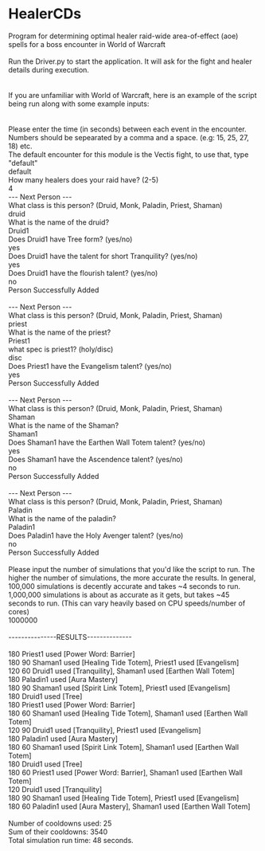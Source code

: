 # HealerCDs
Program for determining optimal healer raid-wide area-of-effect (aoe) spells for a boss encounter in World of Warcraft\
\
Run the Driver.py to start the application. It will ask for the fight and healer details during execution.\
\
\
If you are unfamiliar with World of Warcraft, here is an example of the script being run along with some example inputs:\
\
\
Please enter the time (in seconds) between each event in the encounter. Numbers should be sepearated by a comma and a space. (e.g: 15, 25, 27, 18) etc.\
The default encounter for this module is the Vectis fight, to use that, type "default"\
default\
How many healers does your raid have? (2-5)\
4\
--- Next Person ---\
What class is this person? (Druid, Monk, Paladin, Priest, Shaman)\
druid\
What is the name of the druid?\
Druid1\
Does Druid1 have Tree form? (yes/no)\
yes\
Does Druid1 have the talent for short Tranquility? (yes/no)\
yes\
Does Druid1 have the flourish talent? (yes/no)\
no\
Person Successfully Added\
\
--- Next Person ---\
What class is this person? (Druid, Monk, Paladin, Priest, Shaman)\
priest\
What is the name of the priest?\
Priest1\
what spec is priest1? (holy/disc)\
disc\
Does Priest1 have the Evangelism talent? (yes/no)\
yes\
Person Successfully Added\
\
--- Next Person ---\
What class is this person? (Druid, Monk, Paladin, Priest, Shaman)\
Shaman\
What is the name of the Shaman?\
Shaman1\
Does Shaman1 have the Earthen Wall Totem talent? (yes/no)\
yes\
Does Shaman1 have the Ascendence talent? (yes/no)\
no\
Person Successfully Added\
\
--- Next Person ---\
What class is this person? (Druid, Monk, Paladin, Priest, Shaman)\
Paladin\
What is the name of the paladin?\
Paladin1\
Does Paladin1 have the Holy Avenger talent? (yes/no)\
no\
Person Successfully Added\
\
Please input the number of simulations that you'd like the script to run. The higher the number of simulations, the more accurate the results. In general, 100,000 simulations is decently accurate and takes ~4 seconds to run. 1,000,000 simulations is about as accurate as it gets, but takes ~45 seconds to run. (This can vary heavily based on CPU speeds/number of cores)\
1000000\
\
---------------RESULTS--------------\
\
180      Priest1 used [Power Word: Barrier]\
180 90   Shaman1 used [Healing Tide Totem], Priest1 used [Evangelism]\
120 60   Druid1 used [Tranquility], Shaman1 used [Earthen Wall Totem]\
180      Paladin1 used [Aura Mastery]\
180 90   Shaman1 used [Spirit Link Totem], Priest1 used [Evangelism]\
180      Druid1 used [Tree]\
180      Priest1 used [Power Word: Barrier]\
180 60   Shaman1 used [Healing Tide Totem], Shaman1 used [Earthen Wall Totem]\
120 90   Druid1 used [Tranquility], Priest1 used [Evangelism]\
180      Paladin1 used [Aura Mastery]\
180 60   Shaman1 used [Spirit Link Totem], Shaman1 used [Earthen Wall Totem]\
180      Druid1 used [Tree]\
180 60   Priest1 used [Power Word: Barrier], Shaman1 used [Earthen Wall Totem]\
120      Druid1 used [Tranquility]\
180 90   Shaman1 used [Healing Tide Totem], Priest1 used [Evangelism]\
180 60   Paladin1 used [Aura Mastery], Shaman1 used [Earthen Wall Totem]\
\
Number of cooldowns used: 25\
Sum of their cooldowns: 3540\
Total simulation run time: 48 seconds.
